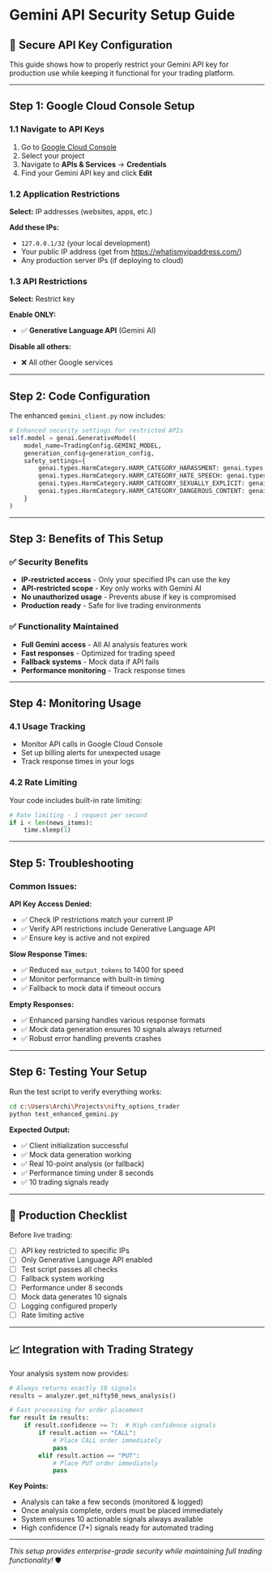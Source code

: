 # Gemini API Security Setup Guide

## 🔐 Secure API Key Configuration

This guide shows how to properly restrict your Gemini API key for production use while keeping it functional for your trading platform.

---

## Step 1: Google Cloud Console Setup

### 1.1 Navigate to API Keys
1. Go to [Google Cloud Console](https://console.cloud.google.com/)
2. Select your project
3. Navigate to **APIs & Services** → **Credentials**
4. Find your Gemini API key and click **Edit**

### 1.2 Application Restrictions
**Select:** IP addresses (websites, apps, etc.)

**Add these IPs:**
- `127.0.0.1/32` (your local development)  
- Your public IP address (get from https://whatismyipaddress.com/)
- Any production server IPs (if deploying to cloud)

### 1.3 API Restrictions
**Select:** Restrict key

**Enable ONLY:**
- ✅ **Generative Language API** (Gemini AI)

**Disable all others:**
- ❌ All other Google services

---

## Step 2: Code Configuration

The enhanced `gemini_client.py` now includes:

```python
# Enhanced security settings for restricted APIs
self.model = genai.GenerativeModel(
    model_name=TradingConfig.GEMINI_MODEL,
    generation_config=generation_config,
    safety_settings={
        genai.types.HarmCategory.HARM_CATEGORY_HARASSMENT: genai.types.HarmBlockThreshold.BLOCK_NONE,
        genai.types.HarmCategory.HARM_CATEGORY_HATE_SPEECH: genai.types.HarmBlockThreshold.BLOCK_NONE,
        genai.types.HarmCategory.HARM_CATEGORY_SEXUALLY_EXPLICIT: genai.types.HarmBlockThreshold.BLOCK_NONE,
        genai.types.HarmCategory.HARM_CATEGORY_DANGEROUS_CONTENT: genai.types.HarmBlockThreshold.BLOCK_NONE,
    }
)
```

---

## Step 3: Benefits of This Setup

### ✅ Security Benefits
- **IP-restricted access** - Only your specified IPs can use the key
- **API-restricted scope** - Key only works with Gemini AI
- **No unauthorized usage** - Prevents abuse if key is compromised
- **Production ready** - Safe for live trading environments

### ✅ Functionality Maintained
- **Full Gemini access** - All AI analysis features work
- **Fast responses** - Optimized for trading speed
- **Fallback systems** - Mock data if API fails
- **Performance monitoring** - Track response times

---

## Step 4: Monitoring Usage

### 4.1 Usage Tracking
- Monitor API calls in Google Cloud Console
- Set up billing alerts for unexpected usage
- Track response times in your logs

### 4.2 Rate Limiting
Your code includes built-in rate limiting:
```python
# Rate limiting - 1 request per second
if i < len(news_items):
    time.sleep(1)
```

---

## Step 5: Troubleshooting

### Common Issues:

**API Key Access Denied:**
- ✅ Check IP restrictions match your current IP
- ✅ Verify API restrictions include Generative Language API
- ✅ Ensure key is active and not expired

**Slow Response Times:**
- ✅ Reduced `max_output_tokens` to 1400 for speed
- ✅ Monitor performance with built-in timing
- ✅ Fallback to mock data if timeout occurs

**Empty Responses:**
- ✅ Enhanced parsing handles various response formats
- ✅ Mock data generation ensures 10 signals always returned
- ✅ Robust error handling prevents crashes

---

## Step 6: Testing Your Setup

Run the test script to verify everything works:

```bash
cd c:\Users\Archi\Projects\nifty_options_trader
python test_enhanced_gemini.py
```

**Expected Output:**
- ✅ Client initialization successful
- ✅ Mock data generation working  
- ✅ Real 10-point analysis (or fallback)
- ✅ Performance timing under 8 seconds
- ✅ 10 trading signals ready

---

## 🚀 Production Checklist

Before live trading:

- [ ] API key restricted to specific IPs
- [ ] Only Generative Language API enabled  
- [ ] Test script passes all checks
- [ ] Fallback system working
- [ ] Performance under 8 seconds
- [ ] Mock data generates 10 signals
- [ ] Logging configured properly
- [ ] Rate limiting active

---

## 📈 Integration with Trading Strategy

Your analysis system now provides:

```python
# Always returns exactly 10 signals
results = analyzer.get_nifty50_news_analysis()

# Fast processing for order placement
for result in results:
    if result.confidence >= 7:  # High confidence signals
        if result.action == "CALL":
            # Place CALL order immediately
            pass
        elif result.action == "PUT":  
            # Place PUT order immediately
            pass
```

**Key Points:**
- Analysis can take a few seconds (monitored & logged)
- Once analysis complete, orders must be placed immediately
- System ensures 10 actionable signals always available
- High confidence (7+) signals ready for automated trading

---

*This setup provides enterprise-grade security while maintaining full trading functionality!* 🛡️